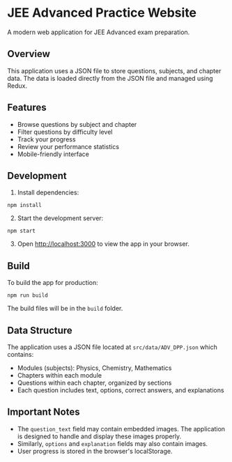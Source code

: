 # JEE Advanced Practice Website

A modern web application for JEE Advanced exam preparation.

## Overview

This application uses a JSON file to store questions, subjects, and chapter data. The data is loaded directly from the JSON file and managed using Redux.

## Features

- Browse questions by subject and chapter
- Filter questions by difficulty level
- Track your progress
- Review your performance statistics
- Mobile-friendly interface

## Development

1. Install dependencies:
```
npm install
```

2. Start the development server:
```
npm start
```

3. Open [http://localhost:3000](http://localhost:3000) to view the app in your browser.

## Build

To build the app for production:

```
npm run build
```

The build files will be in the `build` folder.

## Data Structure

The application uses a JSON file located at `src/data/ADV_DPP.json` which contains:

- Modules (subjects): Physics, Chemistry, Mathematics
- Chapters within each module
- Questions within each chapter, organized by sections
- Each question includes text, options, correct answers, and explanations

## Important Notes

- The `question_text` field may contain embedded images. The application is designed to handle and display these images properly.
- Similarly, `options` and `explanation` fields may also contain images.
- User progress is stored in the browser's localStorage.
